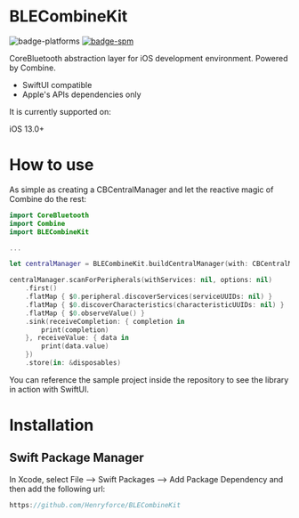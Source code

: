 # BLECombineKit

![badge-platforms][] [![badge-spm][]][spm]

CoreBluetooth abstraction layer for iOS development environment. Powered by Combine.

- SwiftUI compatible
- Apple's APIs dependencies only

It is currently supported on:

iOS 13.0+

# How to use

As simple as creating a CBCentralManager and let the reactive magic of Combine do the rest:

```swift
import CoreBluetooth
import Combine
import BLECombineKit

...

let centralManager = BLECombineKit.buildCentralManager(with: CBCentralManager())

centralManager.scanForPeripherals(withServices: nil, options: nil)
    .first()
    .flatMap { $0.peripheral.discoverServices(serviceUUIDs: nil) }
    .flatMap { $0.discoverCharacteristics(characteristicUUIDs: nil) }
    .flatMap { $0.observeValue() }
    .sink(receiveCompletion: { completion in
        print(completion)
    }, receiveValue: { data in
        print(data.value)
    })
    .store(in: &disposables)
```

You can reference the sample project inside the repository to see the library in action with SwiftUI.

# Installation

## Swift Package Manager

In Xcode, select File --> Swift Packages --> Add Package Dependency and then add the following url:

```swift
https://github.com/Henryforce/BLECombineKit
```

[badge-platforms]: https://img.shields.io/badge/platforms-iOS%20-lightgrey.svg
[badge-carthage]: https://img.shields.io/badge/Carthage-compatible-4BC51D.svg?style=flat
[badge-spm]: https://img.shields.io/badge/Swift%20Package%20Manager-compatible-brightgreen.svg

[carthage]: https://github.com/Carthage/Carthage
[spm]: https://github.com/apple/swift-package-manager
